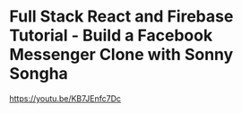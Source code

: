 # Full Stack React and Firebase Tutorial - Build a Facebook Messenger Clone with Sonny Songha

https://youtu.be/KB7JEnfc7Dc
